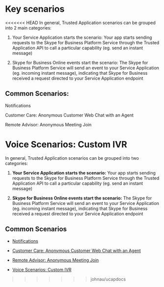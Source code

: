 # Key scenarios

<<<<<<< HEAD
In general, Trusted Application scenarios can be grouped into 2 main categories:

1. Your Service Application starts the scenario: Your app starts sending requests to the Skype for Business Platform Service through the Trusted Application API to call a particular capability (eg. send an instant message)

2. Skype for Business Online events start the scenario: The Skype for Business Platform Service will send an event to your Service Application (eg. incoming instant message), indicating that Skype for Business received a request directed to your Service Application endpoint


## Common Scenarios:

Notifications

Customer Care: Anonymous Customer Web Chat with an Agent

Remote Advisor: Anonymous Meeting Join

Voice Scenarios: Custom IVR
=======
In general, Trusted Application scenarios can be grouped into two categories:

1. **Your Service Application starts the scenario:** Your app starts sending requests to the Skype for Business Platform Service through the Trusted Application API to call a particular capability (eg. send an instant message)

2. **Skype for Business Online events start the scenario:** The Skype for Business Platform Service will send an event to your Service Application (eg. incoming instant message), indicating that Skype for Business received a request directed to your Service Application endpoint


## Common Scenarios

- [Notifications](./ApplicationCallFlow.md)

- [Customer Care: Anonymous Customer Web Chat with an Agent](./CustomerChatCallflow.md)

- [Remote Advisor: Anonymous Meeting Join](./AnonymousMeetingJoin.md)

- [Voice Scenarios: Custom IVR](./PSTN.md)
>>>>>>> johnau/ucapdocs
